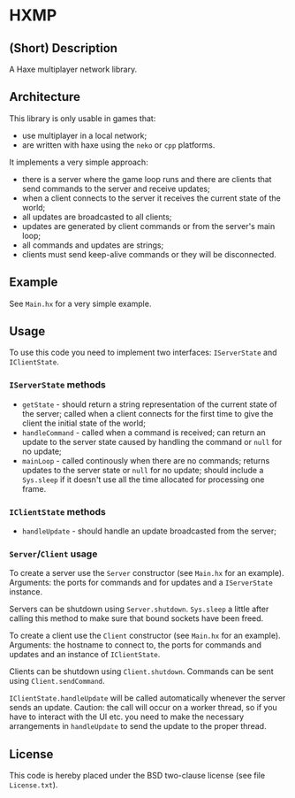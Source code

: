 
# HXMP

## (Short) Description

A Haxe multiplayer network library.

## Architecture

This library is only usable in games that:

 * use multiplayer in a local network;
 * are written with haxe using the `neko` or `cpp` platforms.
 
It implements a very simple approach: 

 * there is a server where the game loop runs and there are clients
   that send commands to the server and receive updates;
 * when a client connects to the server it receives the current state
   of the world;
 * all updates are broadcasted to all clients;
 * updates are generated by client commands or from the server's main
   loop;
 * all commands and updates are strings;
 * clients must send keep-alive commands or they will be disconnected.

## Example

See `Main.hx` for a very simple example.

## Usage

To use this code you need to implement two interfaces: `IServerState`
and `IClientState`.

### `IServerState` methods

 * `getState` - should return a string representation of the current
   state of the server; called when a client connects for the first
   time to give the client the initial state of the world;
 * `handleCommand` - called when a command is received; can return an
   update to the server state caused by handling the command or `null`
   for no update;
 * `mainLoop` - called continously when there are no commands; returns
   updates to the server state or `null` for no update; should include
   a `Sys.sleep` if it doesn't use all the time allocated for
   processing one frame.
   
### `IClientState` methods

 * `handleUpdate` - should handle an update broadcasted from the
   server;
   
### `Server`/`Client` usage
   
To create a server use the `Server` constructor (see `Main.hx`
for an example). Arguments: the ports for commands and for updates and
a `IServerState` instance.

Servers can be shutdown using `Server.shutdown`. `Sys.sleep` a little
after calling this method to make sure that bound sockets have been
freed.

To create a client use the `Client` constructor (see `Main.hx` for an
example). Arguments: the hostname to connect to, the ports for
commands and updates and an instance of `IClientState`.

Clients can be shutdown using `Client.shutdown`. Commands can be sent
using `Client.sendCommand`. 

`IClientState.handleUpdate` will be called automatically whenever the
server sends an update. Caution: the call will occur on a worker
thread, so if you have to interact with the UI etc. you need to make
the necessary arrangements in `handleUpdate` to send the update to the
proper thread.

## License

This code is hereby placed under the BSD two-clause license (see file
`License.txt`).
